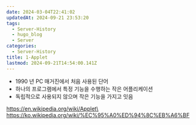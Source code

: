 ```yaml
---
date: 2024-03-04T22:41:02
updatedAt: 2024-09-21 23:53:20
tags:
  - Server-History
  - hugo_blog
  - Server
categories:
  - Server-History
title: 1-Applet
lastmod: 2024-09-21T14:54:00.141Z
---
```

* 1990 년 PC 매거진에서 처음 사용된 단어
* 하나의 프로그램에서 특정 기능을 수행하는 작은 어플리케이션
* 독립적으로 사용되지 않으며 작은 기능을 가지고 잇음

https://en.wikipedia.org/wiki/Applet\
https://ko.wikipedia.org/wiki/%EC%95%A0%ED%94%8C%EB%A6%BF
